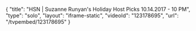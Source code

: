 {
    "title": "HSN | Suzanne Runyan's Holiday Host Picks 10.14.2017 - 10 PM",
    "type": "solo",
    "layout": "iframe-static",
    "videoId": "123178695",
    "url": "\/tvpembed\/123178695"
}